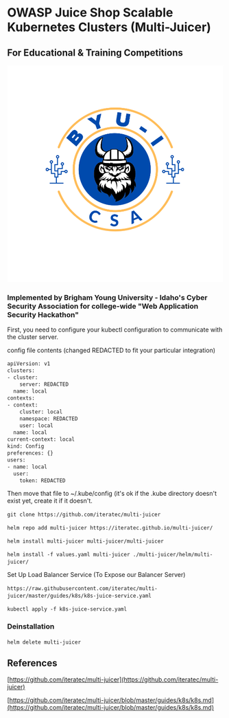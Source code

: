 # OWASP Juice Shop Scalable Kubernetes Clusters (Multi-Juicer)
## For Educational & Training Competitions
![cybersecurity association logo](https://raw.githubusercontent.com/BYUI-CSA/byui-csa.github.io/main/assets/images/logo.svg)

### Implemented by Brigham Young University - Idaho's Cyber Security Association for college-wide "Web Application Security Hackathon"

First, you need to configure your kubectl configuration to communicate with the cluster server.

config file contents (changed REDACTED to fit your particular integration)

```
apiVersion: v1
clusters:
- cluster:
    server: REDACTED
  name: local
contexts:
- context:
    cluster: local
    namespace: REDACTED
    user: local
  name: local
current-context: local
kind: Config
preferences: {}
users:
- name: local
  user:
    token: REDACTED
```

Then move that file to ~/.kube/config (it's ok if the .kube directory doesn't exist yet, create it if it doesn't.

```git clone https://github.com/iteratec/multi-juicer```

```helm repo add multi-juicer https://iteratec.github.io/multi-juicer/```

```helm install multi-juicer multi-juicer/multi-juicer```

```helm install -f values.yaml multi-juicer ./multi-juicer/helm/multi-juicer/```

Set Up Load Balancer Service (To Expose our Balancer Server)

```https://raw.githubusercontent.com/iteratec/multi-juicer/master/guides/k8s/k8s-juice-service.yaml```

```kubectl apply -f k8s-juice-service.yaml```


### Deinstallation

```helm delete multi-juicer```


## References

[https://github.com/iteratec/multi-juicer](https://github.com/iteratec/multi-juicer)

[https://github.com/iteratec/multi-juicer/blob/master/guides/k8s/k8s.md](https://github.com/iteratec/multi-juicer/blob/master/guides/k8s/k8s.md)

